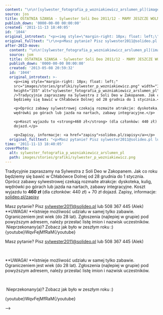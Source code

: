 ```yaml
---
content: "\n\n![sylwester_fotografia_p_wozniakiewicz_arslumen_pl](images/stories/grafiki/sylwester_p_wozniakiewicz.png)Tradycyjnie zapraszamy na Sylwestra z Soli Deo w Zakopanem. Jak co roku będziemy się bawić w Chłabówce Dolnej od 28 grudnia do 1 stycznia.\nOprócz zabawy sylwestrowej czekają rozmaite atrakcje: dyskoteka, kulig, wędrówki po górach lub jazda na nartach, zabawy integracyjne.\nKoszt wyjazdu to **460 zł** (dla członków: 440 zł) + 70 zł dojazd.\nZapisy, informacje: [solideo.pl/zapisy](zapisy)\n\n<!--{{intro-break}}-->\n\nMasz pytanie? Pisz sylwester2011@solideo.pl lub 508 367 445 (Alek)\n\_\n**UWAGA! **Istnieje możliwość udziału w samej tylko zabawie. Ograniczeniem jest wiek (do 28 lat). Zgłoszenia (najlepiej w grupie) pod powyższym adresem, należy przesłać listę imion i nazwisk uczestników.\n\_\n&nbsp;Nieprzekonany(a)? Zobacz jak było w zeszłym roku :)\n{youtube}WqvFejMfRaM{/youtube}\n\n\n<!--CONTENT FROM OLD SERVER (jos before 2013): \n\n![sylwester_fotografia_p_wozniakiewicz_arslumen_pl](images/stories/grafiki/sylwester_p_wozniakiewicz.png)Tradycyjnie zapraszamy na Sylwestra z Soli Deo w Zakopanem. Jak co roku będziemy się bawić w Chłabówce Dolnej od 28 grudnia do 1 stycznia.\n\r\n\nOprócz zabawy sylwestrowej czekają rozmaite atrakcje: dyskoteka, kulig, wędrówki po górach lub jazda na nartach, zabawy integracyjne.\n\r\n\nKoszt wyjazdu to **460 zł** (dla członków: 440 zł) + 70 zł dojazd.\n\r\n\nZapisy, informacje: [solideo.pl/zapisy](zapisy)\n\r\n\n<!--{{intro-break}}-->\n\r\n\nMasz pytanie? Pisz sylwester2011@solideo.pl lub 508 367 445 (Alek)\n\r\n\n\_\n\r\n\n**UWAGA! **Istnieje możliwość udziału w samej tylko zabawie. Ograniczeniem jest wiek (do 28 lat). Zgłoszenia (najlepiej w grupie) pod powyższym adresem, należy przesłać listę imion i nazwisk uczestników.\n\r\n\n\_\n\r\n\n&nbsp;Nieprzekonany(a)? Zobacz jak było w zeszłym roku :)\n\r\n\n{youtube}WqvFejMfRaM{/youtube}\n\n-->"
source: jos
title: OSTATNIA SZANSA - Sylwester Soli Deo 2011/12 - MAMY JESZCZE WOLNE MIEJSCA!!
publish_down: '0000-00-00 00:00:00'
created: '2011-11-13 18:40:05'
id: '1044'
original_introtext: "<p><img style=\"margin-right: 10px; float: left;\" src=\"images/stories/grafiki/sylwester_p_wozniakiewicz.png\" width=\"128\" height=\"155\" alt=\"sylwester_fotografia_p_wozniakiewicz_arslumen_pl\" />Tradycyjnie zapraszamy na Sylwestra z Soli Deo w Zakopanem. Jak co roku będziemy się bawić w Chłabówce Dolnej od 28 grudnia do 1 stycznia.</p>\r\n<p>Oprócz zabawy sylwestrowej czekają rozmaite atrakcje: dyskoteka, kulig, wędrówki po górach lub jazda na nartach, zabawy integracyjne.</p>\r\n<p>Koszt wyjazdu to <strong>460 zł</strong> (dla członków: 440 zł) + 70 zł dojazd.</p>\r\n<p>Zapisy, informacje: <a href=\"zapisy\">solideo.pl/zapisy</a></p>\r\n"
original_fulltext: "\r\n<p>Masz pytanie? Pisz sylwester2011@solideo.pl lub 508 367 445 (Alek)</p>\r\n<p>\_</p>\r\n<p><strong>UWAGA! </strong>Istnieje możliwość udziału w samej tylko zabawie. Ograniczeniem jest wiek (do 28 lat). Zgłoszenia (najlepiej w grupie) pod powyższym adresem, należy przesłać listę imion i nazwisk uczestników.</p>\r\n<p>\_</p>\r\n<p>&nbsp;Nieprzekonany(a)? Zobacz jak było w zeszłym roku :)</p>\r\n<p>{youtube}WqvFejMfRaM{/youtube}</p>"
after-2013-move:
  content: "\n\n![sylwester_fotografia_p_wozniakiewicz_arslumen_pl](images/stories/grafiki/sylwester_p_wozniakiewicz.png)Tradycyjnie zapraszamy na Sylwestra z Soli Deo w Zakopanem. Jak co roku będziemy się bawić w Chłabówce Dolnej od 28 grudnia do 1 stycznia.\nOprócz zabawy sylwestrowej czekają rozmaite atrakcje: dyskoteka, kulig, wędrówki po górach lub jazda na nartach, zabawy integracyjne.\nKoszt wyjazdu to **460 zł** (dla członków: 440 zł) + 70 zł dojazd.\nZapisy, informacje: [solideo.pl/zapisy](zapisy)\n\n<!--{{intro-break}}-->\n\nMasz pytanie? Pisz sylwester2011@solideo.pl lub 508 367 445 (Alek)\n\_\n**UWAGA! **Istnieje możliwość udziału w samej tylko zabawie. Ograniczeniem jest wiek (do 28 lat). Zgłoszenia (najlepiej w grupie) pod powyższym adresem, należy przesłać listę imion i nazwisk uczestników.\n\_\n&nbsp;Nieprzekonany(a)? Zobacz jak było w zeszłym roku :)\n{youtube}WqvFejMfRaM{/youtube}\n"
  source: jom
  title: OSTATNIA SZANSA - Sylwester Soli Deo 2011/12 - MAMY JESZCZE WOLNE MIEJSCA!!
  publish_down: '0000-00-00 00:00:00'
  created: '2013-05-08 20:59:32'
  id: '1044'
  original_introtext: >-
    <p><img style="margin-right: 10px; float: left;"
    src="images/stories/grafiki/sylwester_p_wozniakiewicz.png" width="128"
    height="155" alt="sylwester_fotografia_p_wozniakiewicz_arslumen_pl"
    />Tradycyjnie zapraszamy na Sylwestra z Soli Deo w Zakopanem. Jak co roku
    będziemy się bawić w Chłabówce Dolnej od 28 grudnia do 1 stycznia.</p>

    <p>Oprócz zabawy sylwestrowej czekają rozmaite atrakcje: dyskoteka, kulig,
    wędrówki po górach lub jazda na nartach, zabawy integracyjne.</p>

    <p>Koszt wyjazdu to <strong>460 zł</strong> (dla członków: 440 zł) + 70 zł
    dojazd.</p>

    <p>Zapisy, informacje: <a href="zapisy">solideo.pl/zapisy</a></p>
  original_fulltext: "<p>Masz pytanie? Pisz sylwester2011@solideo.pl lub 508 367 445 (Alek)</p>\n<p>\_</p>\n<p><strong>UWAGA! </strong>Istnieje możliwość udziału w samej tylko zabawie. Ograniczeniem jest wiek (do 28 lat). Zgłoszenia (najlepiej w grupie) pod powyższym adresem, należy przesłać listę imion i nazwisk uczestników.</p>\n<p>\_</p>\n<p>&nbsp;Nieprzekonany(a)? Zobacz jak było w zeszłym roku :)</p>\n<p>{youtube}WqvFejMfRaM{/youtube}</p>"
time: '2011-11-13 18:40:05'
coverPhoto:
  alt: sylwester_fotografia_p_wozniakiewicz_arslumen_pl
  path: images/stories/grafiki/sylwester_p_wozniakiewicz.png
---
```

Tradycyjnie zapraszamy na Sylwestra z Soli Deo w Zakopanem. Jak co roku będziemy się bawić w Chłabówce Dolnej od 28 grudnia do 1 stycznia.
Oprócz zabawy sylwestrowej czekają rozmaite atrakcje: dyskoteka, kulig, wędrówki po górach lub jazda na nartach, zabawy integracyjne.
Koszt wyjazdu to **460 zł** (dla członków: 440 zł) + 70 zł dojazd.
Zapisy, informacje: [solideo.pl/zapisy](zapisy)

<!--{{intro-break}}-->

Masz pytanie? Pisz sylwester2011@solideo.pl lub 508 367 445 (Alek)
 
**UWAGA! **Istnieje możliwość udziału w samej tylko zabawie. Ograniczeniem jest wiek (do 28 lat). Zgłoszenia (najlepiej w grupie) pod powyższym adresem, należy przesłać listę imion i nazwisk uczestników.
 
&nbsp;Nieprzekonany(a)? Zobacz jak było w zeszłym roku :)
{youtube}WqvFejMfRaM{/youtube}


<!--CONTENT FROM OLD SERVER (jos before 2013): 

Tradycyjnie zapraszamy na Sylwestra z Soli Deo w Zakopanem. Jak co roku będziemy się bawić w Chłabówce Dolnej od 28 grudnia do 1 stycznia.


Oprócz zabawy sylwestrowej czekają rozmaite atrakcje: dyskoteka, kulig, wędrówki po górach lub jazda na nartach, zabawy integracyjne.


Koszt wyjazdu to **460 zł** (dla członków: 440 zł) + 70 zł dojazd.


Zapisy, informacje: [solideo.pl/zapisy](zapisy)


<!--{{intro-break}}-->


Masz pytanie? Pisz sylwester2011@solideo.pl lub 508 367 445 (Alek)


 


**UWAGA! **Istnieje możliwość udziału w samej tylko zabawie. Ograniczeniem jest wiek (do 28 lat). Zgłoszenia (najlepiej w grupie) pod powyższym adresem, należy przesłać listę imion i nazwisk uczestników.


 


&nbsp;Nieprzekonany(a)? Zobacz jak było w zeszłym roku :)


{youtube}WqvFejMfRaM{/youtube}

-->

<!--{{json:{"created_date":"2011-11-13 18:40:05","publish_down":"0000-00-00 00:00:00","id":"1044"}}}-->
